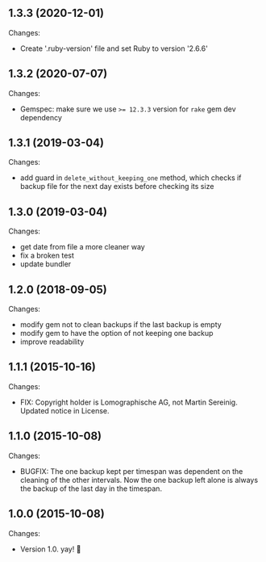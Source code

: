 ## 1.3.3 (2020-12-01)

Changes:

- Create '.ruby-version' file and set Ruby to version '2.6.6'

## 1.3.2 (2020-07-07)

Changes:

- Gemspec: make sure we use `>= 12.3.3` version for `rake` gem dev dependency

## 1.3.1 (2019-03-04)

Changes:

- add guard in `delete_without_keeping_one` method, which checks if backup file for the next day exists before checking its size

## 1.3.0 (2019-03-04)

Changes:

- get date from file a more cleaner way
- fix a broken test
- update bundler

## 1.2.0 (2018-09-05)

Changes:

- modify gem not to clean backups if the last backup is empty
- modify gem to have the option of not keeping one backup
- improve readability

## 1.1.1 (2015-10-16)

Changes:

- FIX: Copyright holder is Lomographische AG, not Martin Sereinig. Updated notice in License.

## 1.1.0 (2015-10-08)

Changes:

- BUGFIX: The one backup kept per timespan was dependent on the cleaning of the other intervals. Now the one backup left alone is always the backup of the last day in the timespan.

## 1.0.0 (2015-10-08)

Changes:

- Version 1.0. yay! 🎉
